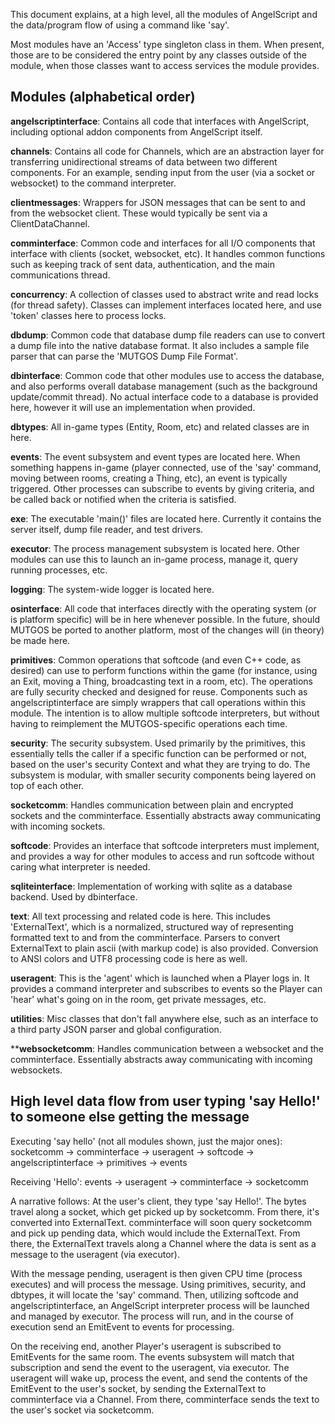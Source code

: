 This document explains, at a high level, all the modules of AngelScript and the data/program flow of using a command like 'say'.

Most modules have an 'Access' type singleton class in them.  When present, those are to be considered the entry point by any classes outside of the module, when those classes want to access services the module provides.


Modules (alphabetical order)
----------------------------

**angelscriptinterface**: Contains all code that interfaces with AngelScript, including optional addon components from AngelScript itself.

**channels**: Contains all code for Channels, which are an abstraction layer for transferring unidirectional streams of data between two different components.  For an example, sending input from the user (via a socket or websocket) to the command interpreter.

**clientmessages**: Wrappers for JSON messages that can be sent to and from the websocket client.  These would typically be sent via a ClientDataChannel.

**comminterface**: Common code and interfaces for all I/O components that interface with clients (socket, websocket, etc).  It handles common functions such as keeping track of sent data, authentication, and the main communications thread.

**concurrency**: A collection of classes used to abstract write and read locks (for thread safety).  Classes can implement interfaces located here, and use 'token' classes here to process locks.

**dbdump**: Common code that database dump file readers can use to convert a dump file into the native database format.  It also includes a sample file parser that can parse the 'MUTGOS Dump File Format'.

**dbinterface**: Common code that other modules use to access the database, and also performs overall database management (such as the background update/commit thread).  No actual interface code to a database is provided here, however it will use an implementation when provided.

**dbtypes**: All in-game types (Entity, Room, etc) and related classes are in here.

**events**: The event subsystem and event types are located here.  When something happens in-game (player connected, use of the 'say' command, moving between rooms, creating a Thing, etc), an event is typically triggered.  Other processes can subscribe to events by giving criteria, and be called back or notified when the criteria is satisfied.

**exe**: The executable 'main()' files are located here.  Currently it contains the server itself, dump file reader, and test drivers.

**executor**: The process management subsystem is located here.  Other modules can use this to launch an in-game process, manage it, query running processes, etc.

**logging**: The system-wide logger is located here.

**osinterface**: All code that interfaces directly with the operating system (or is platform specific) will be in here whenever possible.  In the future, should MUTGOS be ported to another platform, most of the changes will (in theory) be made here.

**primitives**: Common operations that softcode (and even C++ code, as desired) can use to perform functions within the game (for instance, using an Exit, moving a Thing, broadcasting text in a room, etc).  The operations are fully security checked and designed for reuse.  Components such as angelscriptinterface are simply wrappers that call operations within this module.  The intention is to allow multiple softcode interpreters, but without having to reimplement the MUTGOS-specific operations each time.

**security**: The security subsystem.  Used primarily by the primitives, this essentially tells the caller if a specific function can be performed or not, based on the user's security Context and what they are trying to do.  The subsystem is modular, with smaller security components being layered on top of each other.

**socketcomm**: Handles communication between plain and encrypted sockets and the comminterface.  Essentially abstracts away communicating with incoming sockets.

**softcode**: Provides an interface that softcode interpreters must implement, and provides a way for other modules to access and run softcode without caring what interpreter is needed.

**sqliteinterface**: Implementation of working with sqlite as a database backend.  Used by dbinterface.

**text**: All text processing and related code is here.  This includes 'ExternalText', which is a normalized, structured way of representing formatted text to and from the comminterface.  Parsers to convert ExternalText to plain ascii (with markup code) is also provided.  Conversion to ANSI colors and UTF8 processing code is here as well.

**useragent**: This is the 'agent' which is launched when a Player logs in.  It provides a command interpreter and subscribes to events so the Player can 'hear' what's going on in the room, get private messages, etc.

**utilities**: Misc classes that don't fall anywhere else, such as an interface to a third party JSON parser and global configuration.

****websocketcomm**: Handles communication between a websocket and the comminterface.  Essentially abstracts away communicating with incoming websockets.



High level data flow from user typing 'say Hello!' to someone else getting the message
--------------------------------------------------------------------------------------

Executing 'say hello' (not all modules shown, just the major ones):
socketcomm -> comminterface -> useragent -> softcode -> angelscriptinterface -> primitives -> events

Receiving 'Hello':
events -> useragent -> comminterface -> socketcomm

A narrative follows:
At the user's client, they type 'say Hello!'.  The bytes travel along a socket, which get picked up by socketcomm.  From there, it's converted into ExternalText.  comminterface will soon query socketcomm and pick up pending data, which would include the ExternalText.  From there, the ExternalText travels along a Channel where the data is sent as a message to the useragent (via executor).

With the message pending, useragent is then given CPU time (process executes) and will process the message.  Using primitives, security, and dbtypes, it will locate the 'say' command.  Then, utilizing softcode and angelscriptinterface, an AngelScript interpreter process will be launched and managed by executor.  The process will run, and in the course of execution send an EmitEvent to events for processing.

On the receiving end, another Player's useragent is subscribed to EmitEvents for the same room.  The events subsystem will match that subscription and send the event to the useragent, via executor.  The useragent will wake up, process the event, and send the contents of the EmitEvent to the user's socket, by sending the ExternalText to comminterface via a Channel.  From there, comminterface sends the text to the user's socket via socketcomm.

